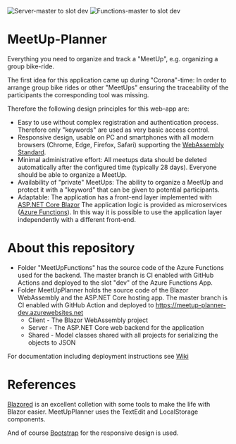 ![Server-master to slot dev](https://github.com/rbrands/MeetUpPlanner/workflows/Server-master%20to%20slot%20dev/badge.svg)
![Functions-master to slot dev](https://github.com/rbrands/MeetUpPlanner/workflows/Functions-master%20to%20slot%20dev/badge.svg)

# MeetUp-Planner
Everything you need to organize and track a "MeetUp", e.g. organizing a group bike-ride. 

The first idea for this application came up during "Corona"-time: In order to arrange group bike rides or other "MeetUps" 
ensuring the traceability of the participants the corresponding tool was missing. 

Therefore the following design principles for this web-app are:
* Easy to use without complex registration and authentication process. Therefore only "keywords" are used as very basic access control.
* Responsive design, usable on PC and smartphones with all modern browsers (Chrome, Edge, Firefox, Safari) supporting the <a href="https://webassembly.org/">WebAssembly Standard</a>. 
* Minimal administrative effort: All meetups data should be deleted automatically after the configured time (typically 28 days). Everyone should be able to organize a MeetUp.
* Availability of "private" MeetUps: The ability to organize a MeetUp and protect it with a "keyword" that can be given to potential participants. 
* Adaptable: The application has a front-end layer implemented with <a href="https://docs.microsoft.com/en-us/aspnet/core/blazor">ASP.NET Core Blazor</a>  The application logic is provided as microservices (<a href="https://docs.microsoft.com/en-us/azure/azure-functions/">Azure Functions</a>). In this way it is possible to use the application layer independently with a different front-end.  

# About this repository
* Folder "MeetUpFunctions" has the source code of the Azure Functions used for the backend. The master branch is CI enabled with GitHub Actions and deployed to the slot "dev" of the Azure Functions App. 
* Folder MeetUpPlanner holds the source code of the Blazor WebAssembly and the ASP.NET Core hosting app. The master branch is CI enabled with GitHub Action and deployed to https://meetup-planner-dev.azurewebsites.net
  * Client - The Blazor WebAssembly project
  * Server - The ASP.NET Core web backend for the application
  * Shared - Model classes shared with all projects for serializing the objects to JSON


For documentation including deployment instructions see [Wiki](https://github.com/rbrands/MeetUpPlanner/wiki)

# References
<a href="https://github.com/Blazored">Blazored</a> is an excellent colletion with some tools to make the life with Blazor easier. MeetUpPlanner uses the TextEdit and LocalStorage components.

And of course <a href="https://getbootstrap.com/">Bootstrap</a> for the responsive design is used.

